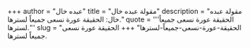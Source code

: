 +++
author = "عبده خال"
title = "مقولة عبده خال"
description = "مقولة عبده خال: الحقيقة عورة نسعى جميعاً لسترها."
quote = '''الحقيقة عورة نسعى جميعاً لسترها.''' 
slug = "الحقيقة-عورة-نسعى-جميعاً-لسترها"
+++
الحقيقة عورة نسعى جميعاً لسترها.
